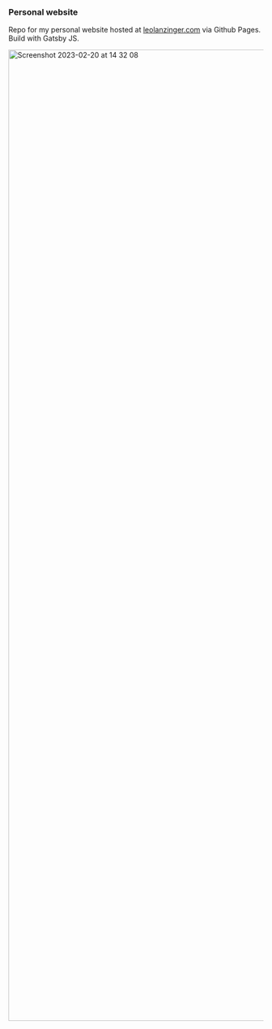 ### Personal website

Repo for my personal website hosted at [leolanzinger.com](https://leolanzinger.com) via Github Pages. Build with Gatsby JS.

<img width="1915" alt="Screenshot 2023-02-20 at 14 32 08" src="https://user-images.githubusercontent.com/3637237/220122265-25f66eac-17e3-41d5-9286-f302c057c382.png">
